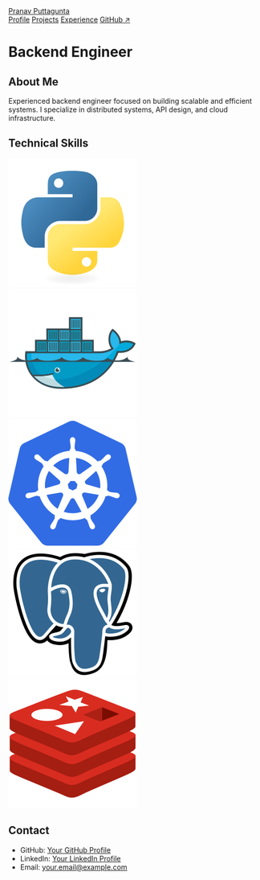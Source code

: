 <nav class="nav-container">
    <div class="nav-content">
        <div class="nav-brand">
            <a href="/">Pranav Puttagunta</a>
        </div>
        <div class="nav-links">
            <a href="/" class="active">Profile</a>
            <a href="/projects">Projects</a>
            <a href="/experience">Experience</a>
            <a href="https://github.com/pranavputtagunta" target="_blank">GitHub ↗</a>
        </div>
    </div>
</nav>

# Backend Engineer

## About Me
Experienced backend engineer focused on building scalable and efficient systems. I specialize in distributed systems, API design, and cloud infrastructure.

## Technical Skills
<div class="tech-stack">
    <!-- Replace these with actual icons from your tech stack -->
    <img src="https://raw.githubusercontent.com/devicons/devicon/master/icons/python/python-original.svg" alt="Python" class="tech-icon">
    <img src="https://raw.githubusercontent.com/devicons/devicon/master/icons/docker/docker-original.svg" alt="Docker" class="tech-icon">
    <img src="https://raw.githubusercontent.com/devicons/devicon/master/icons/kubernetes/kubernetes-plain.svg" alt="Kubernetes" class="tech-icon">
    <img src="https://raw.githubusercontent.com/devicons/devicon/master/icons/postgresql/postgresql-original.svg" alt="PostgreSQL" class="tech-icon">
    <img src="https://raw.githubusercontent.com/devicons/devicon/master/icons/redis/redis-original.svg" alt="Redis" class="tech-icon">
</div>

## Contact
- GitHub: [Your GitHub Profile](https://github.com/yourusername)
- LinkedIn: [Your LinkedIn Profile](https://linkedin.com/in/yourusername)
- Email: your.email@example.com
